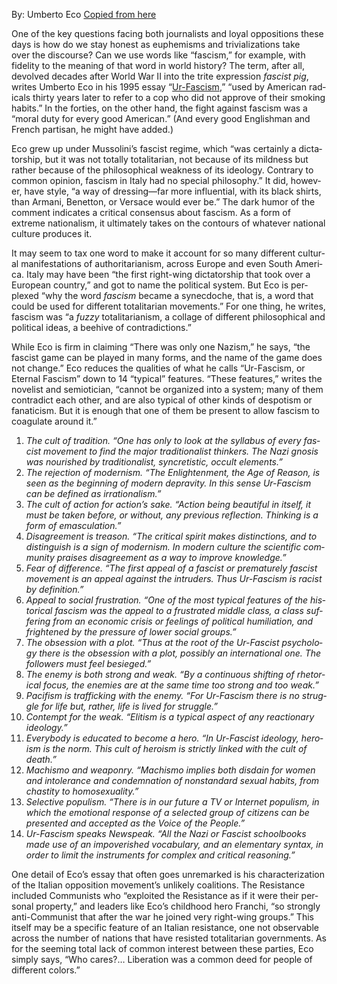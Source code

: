 By: Umberto Eco 
[Copied from here](https://www.openculture.com/2024/11/umberto-ecos-list-of-the-14-common-features-of-fascism.html)

One of the key ques­tions fac­ing both jour­nal­ists and loy­al oppo­si­tions these days is how do we stay hon­est as euphemisms and triv­i­al­iza­tions take over the dis­course? Can we use words like “fas­cism,” for exam­ple, with fideli­ty to the mean­ing of that word in world his­to­ry? The term, after all, devolved decades after World War II into the trite expres­sion _fas­cist pig_, writes Umber­to Eco in his 1995 essay “[Ur-Fas­cism](https://www.nybooks.com/articles/1995/06/22/ur-fascism/),” “used by Amer­i­can rad­i­cals thir­ty years lat­er to refer to a cop who did not approve of their smok­ing habits.” In the for­ties, on the oth­er hand, the fight against fas­cism was a “moral duty for every good Amer­i­can.” (And every good Eng­lish­man and French par­ti­san, he might have added.)

Eco grew up under Mussolini’s fas­cist regime, which “was cer­tain­ly a dic­ta­tor­ship, but it was not total­ly total­i­tar­i­an, not because of its mild­ness but rather because of the philo­soph­i­cal weak­ness of its ide­ol­o­gy. Con­trary to com­mon opin­ion, fas­cism in Italy had no spe­cial phi­los­o­phy.” It did, how­ev­er, have style, “a way of dressing—far more influ­en­tial, with its black shirts, than Armani, Benet­ton, or Ver­sace would ever be.” The dark humor of the com­ment indi­cates a crit­i­cal con­sen­sus about fas­cism. As a form of extreme nation­al­ism, it ulti­mate­ly takes on the con­tours of what­ev­er nation­al cul­ture pro­duces it.

It may seem to tax one word to make it account for so many dif­fer­ent cul­tur­al man­i­fes­ta­tions of author­i­tar­i­an­ism, across Europe and even South Amer­i­ca. Italy may have been “the first right-wing dic­ta­tor­ship that took over a Euro­pean coun­try,” and got to name the polit­i­cal sys­tem. But Eco is per­plexed “why the word _fas­cism_ became a synec­doche, that is, a word that could be used for dif­fer­ent total­i­tar­i­an move­ments.” For one thing, he writes, fas­cism was “a _fuzzy_ total­i­tar­i­an­ism, a col­lage of dif­fer­ent philo­soph­i­cal and polit­i­cal ideas, a bee­hive of con­tra­dic­tions.”

While Eco is firm in claim­ing “There was only one Nazism,” he says, “the fas­cist game can be played in many forms, and the name of the game does not change.” Eco reduces the qual­i­ties of what he calls “Ur-Fas­cism, or Eter­nal Fas­cism” down to 14 “typ­i­cal” fea­tures. “These fea­tures,” writes the nov­el­ist and semi­oti­cian, “can­not be orga­nized into a sys­tem; many of them con­tra­dict each oth­er, and are also typ­i­cal of oth­er kinds of despo­tism or fanati­cism. But it is enough that one of them be present to allow fas­cism to coag­u­late around it.”

1. _The cult of tra­di­tion. “One has only to look at the syl­labus of every fas­cist move­ment to find the major tra­di­tion­al­ist thinkers. The Nazi gno­sis was nour­ished by tra­di­tion­al­ist, syn­cretis­tic, occult ele­ments.”_
2. _The rejec­tion of mod­ernism. “The Enlight­en­ment, the Age of Rea­son, is seen as the begin­ning of mod­ern deprav­i­ty. In this sense Ur-Fas­cism can be defined as irra­tional­ism.”_
3. _The cult of action for action’s sake. “Action being beau­ti­ful in itself, it must be tak­en before, or with­out, any pre­vi­ous reflec­tion. Think­ing is a form of emas­cu­la­tion.”_
4. _Dis­agree­ment is trea­son. “The crit­i­cal spir­it makes dis­tinc­tions, and to dis­tin­guish is a sign of mod­ernism. In mod­ern cul­ture the sci­en­tif­ic com­mu­ni­ty prais­es dis­agree­ment as a way to improve knowl­edge.”_
5. _Fear of dif­fer­ence. “The first appeal of a fas­cist or pre­ma­ture­ly fas­cist move­ment is an appeal against the intrud­ers. Thus Ur-Fas­cism is racist by def­i­n­i­tion.”_
6. _Appeal to social frus­tra­tion. “One of the most typ­i­cal fea­tures of the his­tor­i­cal fas­cism was the appeal to a frus­trat­ed mid­dle class, a class suf­fer­ing from an eco­nom­ic cri­sis or feel­ings of polit­i­cal humil­i­a­tion, and fright­ened by the pres­sure of low­er social groups.”_
7. _The obses­sion with a plot. “Thus at the root of the Ur-Fas­cist psy­chol­o­gy there is the obses­sion with a plot, pos­si­bly an inter­na­tion­al one. The fol­low­ers must feel besieged.”_
8. _The ene­my is both strong and weak. “By a con­tin­u­ous shift­ing of rhetor­i­cal focus, the ene­mies are at the same time too strong and too weak.”_
9. _Paci­fism is traf­fick­ing with the ene­my. “For Ur-Fas­cism there is no strug­gle for life but, rather, life is lived for strug­gle.”_
10. _Con­tempt for the weak. “Elit­ism is a typ­i­cal aspect of any reac­tionary ide­ol­o­gy.”_
11. _Every­body is edu­cat­ed to become a hero. “In Ur-Fas­cist ide­ol­o­gy, hero­ism is the norm. This cult of hero­ism is strict­ly linked with the cult of death.”_
12. _Machis­mo and weapon­ry. “Machis­mo implies both dis­dain for women and intol­er­ance and con­dem­na­tion of non­stan­dard sex­u­al habits, from chasti­ty to homo­sex­u­al­i­ty.”_
13. _Selec­tive pop­ulism. “There is in our future a TV or Inter­net pop­ulism, in which the emo­tion­al response of a select­ed group of cit­i­zens can be pre­sent­ed and accept­ed as the Voice of the Peo­ple.”_
14. _Ur-Fas­cism speaks Newspeak. “All the Nazi or Fas­cist school­books made use of an impov­er­ished vocab­u­lary, and an ele­men­tary syn­tax, in order to lim­it the instru­ments for com­plex and crit­i­cal rea­son­ing.”_

One detail of Eco’s essay that often goes unre­marked is his char­ac­ter­i­za­tion of the Ital­ian oppo­si­tion move­men­t’s unlike­ly coali­tions. The Resis­tance includ­ed Com­mu­nists who “exploit­ed the Resis­tance as if it were their per­son­al prop­er­ty,” and lead­ers like Eco’s child­hood hero Franchi, “so strong­ly anti-Com­mu­nist that after the war he joined very right-wing groups.” This itself may be a spe­cif­ic fea­ture of an Ital­ian resis­tance, one not observ­able across the num­ber of nations that have resist­ed total­i­tar­i­an gov­ern­ments. As for the seem­ing total lack of com­mon inter­est between these par­ties, Eco sim­ply says, “Who cares?… Lib­er­a­tion was a com­mon deed for peo­ple of dif­fer­ent col­ors.”